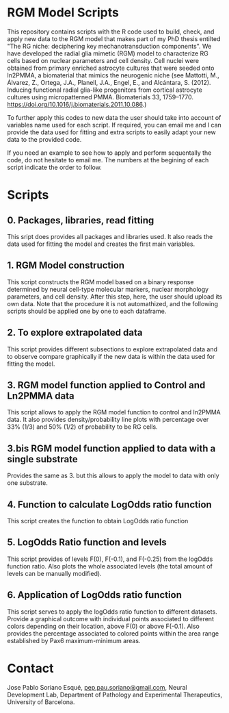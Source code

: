 # RGM Model Scripts
This repository contains scripts with the R code used to build, check, and apply new data to the RGM model that makes part of my PhD thesis entilted "The RG niche: deciphering key mechanotransduction components". 
We have developed the radial glia mimetic (RGM) model to characterize RG cells based on nuclear parameters and cell density. 
Cell nuclei were obtained from primary enriched astrocyte cultures that were seeded onto ln2PMMA, a biomaterial that mimics the neurogenic niche 
(see Mattotti, M., Álvarez, Z., Ortega, J.A., Planell, J.A., Engel, E., and Alcántara, S. (2012). Inducing functional radial glia-like progenitors from cortical astrocyte cultures using micropatterned PMMA. Biomaterials 33, 1759–1770. https://doi.org/10.1016/j.biomaterials.2011.10.086.)

To further apply this codes to new data the user should take into account of variables name used for each script. 
If required, you can email me and I can provide the data used for fitting and extra scripts to easily adapt your new data to the provided code. 

If you need an example to see how to apply and perform sequentally the code, do not hesitate to email me. 
The numbers at the begining of each script indicate the order to follow. 

# Scripts
## 0. Packages, libraries, read fitting
This sript does provides all packages and libraries used. It also reads the data used for fitting the model and creates the first main variables. 
## 1. RGM Model construction
This script constructs the RGM model based on a binary response determined by neural cell-type molecular markers, nuclear morphology parameters, and cell density.
After this step, here, the user should upload its own data. Note that the procedure it is not automathized, and the following scripts should be applied one by one to each dataframe.
## 2. To explore extrapolated data
This script provides different subsections to explore extrapolated data and to observe compare graphically if the new data is within the data used for fitting the model.
## 3. RGM model function applied to Control and Ln2PMMA data
This script allows to apply the RGM model function to control and ln2PMMA data. It also provides density/probability line plots with percentage over 33% (1/3) and 50% (1/2) of probability to be RG cells.
## 3.bis RGM model function applied to data with a single substrate
Provides the same as 3. but this allows to apply the model to data with only one substrate.
## 4. Function to calculate LogOdds ratio function
This script creates the function to obtain LogOdds ratio function
## 5. LogOdds Ratio function and levels
This script provides of levels F(0), F(-0.1), and F(-0.25) from the logOdds function ratio. 
Also plots the whole associated levels (the total amount of levels can be manually modified).
## 6. Application of LogOdds ratio function
This script serves to apply the logOdds ratio function to different datasets. 
Provide a graphical outcome with individual points associated to different colors depending on their location, above F(0) or above F(-0.1). Also provides the percentage associated to colored points within  the area range established by Pax6 maximum-minimum areas.

# Contact
Jose Pablo Soriano Esqué, 
pep.pau.soriano@gmail.com,
Neural Development Lab,
Department of Pathology and Experimental Therapeutics, University of Barcelona. 

